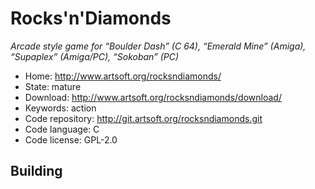# Rocks'n'Diamonds

_Arcade style game for “Boulder Dash” (C 64), “Emerald Mine” (Amiga), “Supaplex” (Amiga/PC), “Sokoban” (PC)_

- Home: http://www.artsoft.org/rocksndiamonds/
- State: mature
- Download: http://www.artsoft.org/rocksndiamonds/download/
- Keywords: action
- Code repository: http://git.artsoft.org/rocksndiamonds.git
- Code language: C
- Code license: GPL-2.0

## Building

